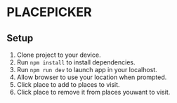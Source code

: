 # PLACEPICKER

## Setup

1. Clone project to your device.
2. Run `npm install` to install dependencies.
3. Run `npm run dev` to launch app in your localhost.
4. Allow browser to use your location when prompted.
5. Click place to add to places to visit.
6. Click place to remove it from places youwant to visit.


